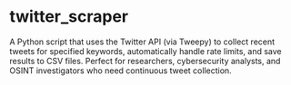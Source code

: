 # twitter_scraper
A Python script that uses the Twitter API (via Tweepy) to collect recent tweets for specified keywords, automatically handle rate limits, and save results to CSV files. Perfect for researchers, cybersecurity analysts, and OSINT investigators who need continuous tweet collection.
